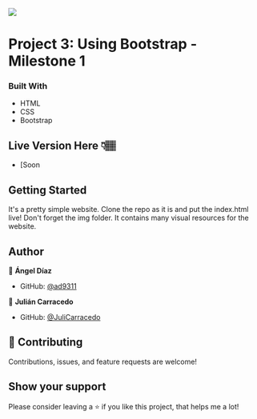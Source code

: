 ![](https://img.shields.io/badge/Microverse-blueviolet)

# Project 3: Using Bootstrap - Milestone 1

### Built With

- HTML
- CSS
- Bootstrap

## Live Version Here 👇🏽️

- [Soon

## Getting Started

It's a pretty simple website. Clone the repo as it is and put the index.html live!
Don't forget the img folder. It contains many visual resources for the website.

## Author

👤 **Ángel Díaz**

- GitHub: [@ad9311](https://github.com/ad9311)


👤 **Julián Carracedo**

- GitHub: [@JuliCarracedo](https://github.com/JuliCarracedo)


## 🤝 Contributing

Contributions, issues, and feature requests are welcome!


## Show your support

Please consider leaving a ⭐️ if you like this project, that helps me a lot! 
